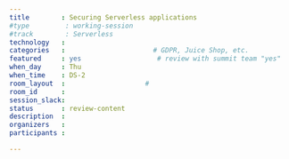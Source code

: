 ```yaml
---
title        : Securing Serverless applications
#type         : working-session
#track        : Serverless
technology   :
categories   :                      # GDPR, Juice Shop, etc.
featured     : yes                   # review with summit team "yes"
when_day     : Thu
when_time    : DS-2
room_layout  :                    #
room_id      :
session_slack:
status       : review-content
description  :
organizers   :
participants :

---
```


<!--(add intro)

## WHY

(...)

## What

(...)

## Outcomes

(...)

## References

(...)-->
